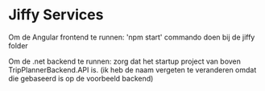 # Jiffy Services
Om de Angular frontend te runnen: 'npm start' commando doen bij de jiffy folder

Om de .net backend te runnen: zorg dat het startup project van boven TripPlannerBackend.API is. (ik heb de naam vergeten te veranderen omdat die gebaseerd is op de voorbeeld backend)
